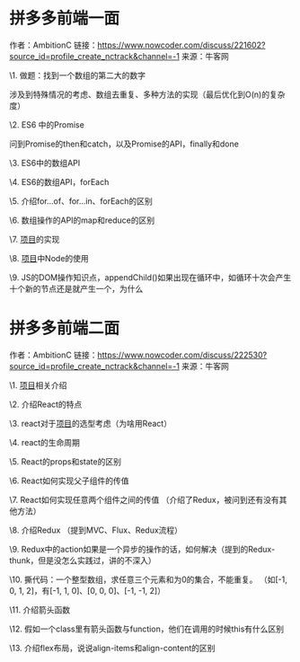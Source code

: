 # 拼多多前端一面

作者：AmbitionC
链接：https://www.nowcoder.com/discuss/221602?source_id=profile_create_nctrack&channel=-1
来源：牛客网



\1. 做题：找到一个数组的第二大的数字 


 涉及到特殊情况的考虑、数组去重复、多种方法的实现（最后优化到O(n)的复杂度） 

 \2. ES6 中的Promise 

 问到Promise的then和catch，以及Promise的API，finally和done 

 \3. ES6中的数组API 

 \4. ES6的数组API，forEach 

 \5. 介绍for...of、for...in、forEach的区别 

 \6. 数组操作的API的map和reduce的区别 

 \7. [项目]()的实现

 \8. [项目]()中Node的使用

 \9. JS的DOM操作知识点，appendChild()如果出现在循环中，如循环十次会产生十个新的节点还是就产生一个，为什么



# 拼多多前端二面

作者：AmbitionC
链接：https://www.nowcoder.com/discuss/222530?source_id=profile_create_nctrack&channel=-1
来源：牛客网

\1. [项目]()相关介绍 
  
 \2. 介绍React的特点 
  
 \3. react对于[项目]()的选型考虑（为啥用React） 
  
 \4. react的生命周期 
  
 \5. React的props和state的区别 
  
 \6. React如何实现父子组件的传值 
  
 \7. React如何实现任意两个组件之间的传值 
 （介绍了Redux，被问到还有没有其他方法） 
  
 \8. 介绍Redux 
 （提到MVC、Flux、Redux流程） 
  
 \9. Redux中的action如果是一个异步的操作的话，如何解决（提到的Redux-thunk，但是没怎么实践过，讲的不深入） 
  
 \10. 撕代码：一个整型数组，求任意三个元素和为0的集合，不能重复。 
 （如[-1, 0, 1, 2]，有[-1, 1, 0]、[0, 0, 0]、[-1, -1, 2]） 
  
 \11. 介绍箭头函数 
  
 \12. 假如一个class里有箭头函数与function，他们在调用的时候this有什么区别 
  
 \13. 介绍flex布局，说说align-items和align-content的区别